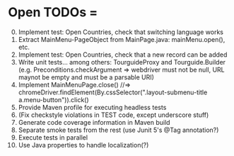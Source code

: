 # Open TODOs =

0. Implement test: Open Countries, check that switching language works
0. Extract MainMenu-PageObject from MainPage.java: mainMenu.open(), etc.
0. Implement test: Open Countries, check that a new record can be added
0. Write unit tests... among others: TourguideProxy and Tourguide.Builder (e.g. Preconditions.checkArgument => webdriver must not be null, URL maynot be empty and must be a parsable URI)
0. Implement MainMenuPage.close() //=> chromeDriver.findElement(By.cssSelector(".layout-submenu-title a.menu-button")).click()
0. Provide Maven profile for executing headless tests
0. (Fix checkstyle violations in TEST code, except underscore stuff)
0. Generate code coverage information in Maven build
0. Separate smoke tests from the rest (use Junit 5's @Tag annotation?)
0. Execute tests in parallel
0. Use Java properties to handle localization(?)